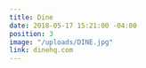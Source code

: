 ```yaml
---
title: Dine
date: 2018-05-17 15:21:00 -04:00
position: 3
image: "/uploads/DINE.jpg"
link: dinehq.com
---
```


